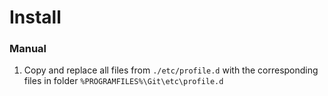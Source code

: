 # Install

### Manual
1. Copy and replace all files from `./etc/profile.d` with the corresponding files in folder `%PROGRAMFILES%\Git\etc\profile.d`

